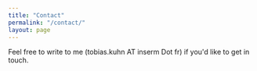 ```yaml
---
title: "Contact"
permalink: "/contact/"
layout: page
---
```


Feel free to write to me (tobias.kuhn AT inserm Dot fr) if you'd like to get in touch. 
